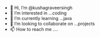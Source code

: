 - 👋 Hi, I’m @kushagraveersingh
- 👀 I’m interested in ...coding
- 🌱 I’m currently learning ...java
- 💞️ I’m looking to collaborate on ...projects
- 📫 How to reach me ....

<!---
kushagraveersingh/kushagraveersingh is a ✨ special ✨ repository because its `README.md` (this file) appears on your GitHub profile.
You can click the Preview link to take a look at your changes.
--->
